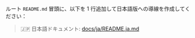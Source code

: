 ルート `README.md` 冒頭に、以下を 1 行追加して日本語版への導線を作成してください：

> 🇯🇵 日本語ドキュメント: [docs/ja/README.ja.md](docs/ja/README.ja.md)
